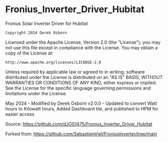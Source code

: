 # Fronius_Inverter_Driver_Hubitat


Fronius Solar Inverter Driver for Hubitat

	Copyright 2024 Derek Osborn

Licensed under the Apache License, Version 2.0 (the "License"); you may not use this file except
in compliance with the License. You may obtain a copy of the License at:

    http://www.apache.org/licenses/LICENSE-2.0

Unless required by applicable law or agreed to in writing, software distributed under the License is distributed
on an "AS IS" BASIS, WITHOUT WARRANTIES OR CONDITIONS OF ANY KIND, either express or implied. See the License
for the specific language governing permissions and limitations under the License.

May 2024 - Modified by Derek Osborn 
	v2.0.0 - Updated to convert Watt hours to Kilowatt hours, Added Dashboard tile, and published to HPM for easier access

Source:
https://github.com/dJOS1475/Fronius_Inverter_Driver_Hubitat

Forked from:
https://github.com/SebastienViel/FroniusInverter/tree/main


